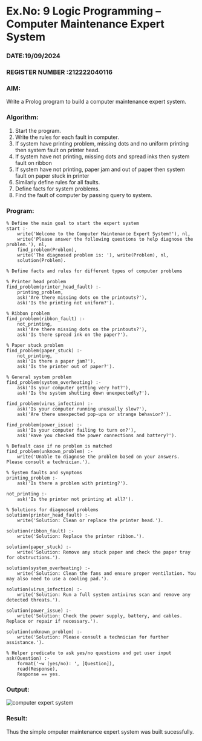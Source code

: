 # Ex.No: 9  Logic Programming –  Computer Maintenance Expert System
### DATE:19/09/2024                                                                            
### REGISTER NUMBER :212222040116
### AIM: 
Write a Prolog program to build a computer maintenance expert system.
###  Algorithm:
1. Start the program.
2. Write the rules for each fault in computer.
3. If system have printing problem, missing dots and no uniform printing then system fault on printer head.
4. If system have not printing, missing dots and spread inks then system fault on ribbon
5. If system have not printing, paper jam and out of paper then system fault on paper stuck in printer
6. Similarly define rules for all faults.
7. Define facts for system problems.
8. Find the fault of computer by passing query to system.
     
### Program:
```
% Define the main goal to start the expert system
start :-
    write('Welcome to the Computer Maintenance Expert System!'), nl,
    write('Please answer the following questions to help diagnose the problem.'), nl,
    find_problem(Problem),
    write('The diagnosed problem is: '), write(Problem), nl,
    solution(Problem).

% Define facts and rules for different types of computer problems

% Printer head problem
find_problem(printer_head_fault) :-
    printing_problem,
    ask('Are there missing dots on the printouts?'),
    ask('Is the printing not uniform?').

% Ribbon problem
find_problem(ribbon_fault) :-
    not_printing,
    ask('Are there missing dots on the printouts?'),
    ask('Is there spread ink on the paper?').

% Paper stuck problem
find_problem(paper_stuck) :-
    not_printing,
    ask('Is there a paper jam?'),
    ask('Is the printer out of paper?').

% General system problem
find_problem(system_overheating) :-
    ask('Is your computer getting very hot?'),
    ask('Is the system shutting down unexpectedly?').

find_problem(virus_infection) :-
    ask('Is your computer running unusually slow?'),
    ask('Are there unexpected pop-ups or strange behavior?').

find_problem(power_issue) :-
    ask('Is your computer failing to turn on?'),
    ask('Have you checked the power connections and battery?').

% Default case if no problem is matched
find_problem(unknown_problem) :-
    write('Unable to diagnose the problem based on your answers. Please consult a technician.').

% System faults and symptoms
printing_problem :-
    ask('Is there a problem with printing?').

not_printing :-
    ask('Is the printer not printing at all?').

% Solutions for diagnosed problems
solution(printer_head_fault) :-
    write('Solution: Clean or replace the printer head.').

solution(ribbon_fault) :-
    write('Solution: Replace the printer ribbon.').

solution(paper_stuck) :-
    write('Solution: Remove any stuck paper and check the paper tray for obstructions.').

solution(system_overheating) :-
    write('Solution: Clean the fans and ensure proper ventilation. You may also need to use a cooling pad.').

solution(virus_infection) :-
    write('Solution: Run a full system antivirus scan and remove any detected threats.').

solution(power_issue) :-
    write('Solution: Check the power supply, battery, and cables. Replace or repair if necessary.').

solution(unknown_problem) :-
    write('Solution: Please consult a technician for further assistance.').

% Helper predicate to ask yes/no questions and get user input
ask(Question) :-
    format('~w (yes/no): ', [Question]),
    read(Response),
    Response == yes.
```

### Output:
![computer expert system](https://github.com/user-attachments/assets/e02c0a46-f407-4ccc-97e0-5d0bb46f2335)


### Result:
Thus the simple omputer maintenance expert system was built sucessfully.
